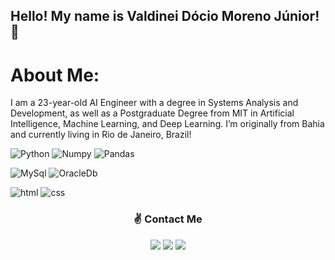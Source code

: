 ## Hello! My name is Valdinei Dócio Moreno Júnior! 👋

# About Me:
I am a 23-year-old AI Engineer with a degree in Systems Analysis and Development, as well as a Postgraduate Degree from MIT in Artificial Intelligence, Machine Learning, and Deep Learning. I’m originally from Bahia and currently living in Rio de Janeiro, Brazil!

![Python](https://img.shields.io/badge/Python-FFD43B?style=for-the-badge&logo=python&logoColor=blue) ![Numpy](https://img.shields.io/badge/Numpy-777BB4?style=for-the-badge&logo=numpy&logoColor=white) ![Pandas](https://img.shields.io/badge/Pandas-2C2D72?style=for-the-badge&logo=pandas&logoColor=white)

![MySql](https://img.shields.io/badge/MySQL-005C84?style=for-the-badge&logo=mysql&logoColor=white) ![OracleDb](https://img.shields.io/badge/PLSQL-F80000?style=for-the-badge&logo=oracle&logoColor=black)

![html](https://img.shields.io/badge/HTML5-E34F26?style=for-the-badge&logo=html5&logoColor=white) ![css](https://img.shields.io/badge/CSS3-1572B6?style=for-the-badge&logo=css3&logoColor=white)


<h3 align="center">✌️ Contact Me</h3>

<p align="center">
  <a href="https://www.linkedin.com/in/valdinei-docio/"><img src="https://img.shields.io/badge/-valdineidocio-0077B5?style=for-the-badge&logo=Linkedin&logoColor=white"/></a>
  <a href="mailto:juniordociomilos@gmail.com"><img src="https://img.shields.io/badge/-juniordociomilos@gmail.com-D14836?style=for-the-badge&logo=Gmail&logoColor=white"/></a>
  <a href="https://www.instagram.com/juniordocio/"><img src="https://img.shields.io/badge/-@juniordocio-E4405F?style=for-the-badge&logo=Instagram&logoColor=white"/></a>
</p><br>
